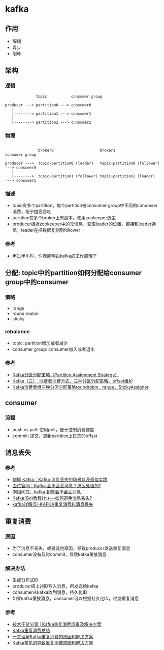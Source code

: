 # kafka

## 作用

- 解耦
- 异步
- 削峰

## 架构

### 逻辑

```
              topic           consumer group

producer ---> partition0 ---> consumer0
   |
   |--------> partition1 ---> consumer1
   |
   |--------> partition2 ---> cunsumer2
```

### 物理

```     

               broker0                     broker1                          consumer group

producer --->  topic-partition0 (leader)   topic-partition0 (follower) ---> consumer0
   |
   |-------->  topic-partition1 (follower) topic-partition1 (leader)   ---> consumer1
```

### 描述

- topic有多个partition，每个partition被consumer group中不同的conumser消费，用于提高吞吐
- partition在多个broker上有副本，使用zookeeper选主
- producer根据zookeeper中的元信息，获取leader的位置，直接和leader通信，leader在把数据复制到follower

### 参考

- [再过半小时，你就能明白kafka的工作原理了](https://zhuanlan.zhihu.com/p/68052232)

## 分配: topic中的partition如何分配给consumer group中的consumer

### 策略

- range
- round roubin
- sticky

### rebalance

- topic: partition增加或者减少
- consumer group: consumer加入或者退出

### 参考

- [Kafka分区分配策略（Partition Assignment Strategy）](https://cloud.tencent.com/developer/article/1708388)
- [Kafka（三）：消费者消费方式、三种分区分配策略、offset维护](https://segmentfault.com/a/1190000038712658)
- [Kafka消费者组三种分区分配策略roundrobin，range，StickyAssignor](https://zhuanlan.zhihu.com/p/377209008)

## consumer

### 流程

- push vs poll: 使用poll，便于控制消费速度
- commit: 提交，更新partition上日志的offset

## 消息丢失

### 参考

- [聊聊 Kafka：Kafka 消息丢失的场景以及最佳实践](https://juejin.cn/post/7094258600125661220)
- [面试官问：Kafka 会不会丢消息？怎么处理的?](https://cloud.tencent.com/developer/article/1757914)
- [刨根问底，kafka 到底会不会丢消息](https://xie.infoq.cn/article/d62160c08a5ecb5dca291e159)
- [Kafka(Go)教程(九)---如何避免消息丢失?](https://www.lixueduan.com/posts/kafka/09-avoid-msg-lost/)
- [kafka详解(5)-KAFKA重复消费和消息丢失](https://www.cnblogs.com/meanshift/p/17025786.html)

## 重复消费

### 原因

- 为了消息不丢失，或者其他原因，导致producer发送重复消息
- consumer没有及时commit，导致kafka重放消息

### 解决办法

- 生成分布式ID
- producer把上述ID写入消息，再发送给kafka
- consumer从kafka收到消息，持久化ID
- 如果kafka重放消息，consumer可以根据持久化ID，过滤重复消息

### 参考

- [技术干货分享 | Kafka重复消费场景及解决方案](https://zhuanlan.zhihu.com/p/112745985)
- [Kafka重复消费总结](https://www.cnblogs.com/yangyongjie/p/14675119.html)
- [一文理解Kafka重复消费的原因和解决方案](https://blog.csdn.net/y277an/article/details/118165463)
- [Kafka常见的导致重复消费原因和解决方案](https://cloud.tencent.com/developer/article/1665700)

